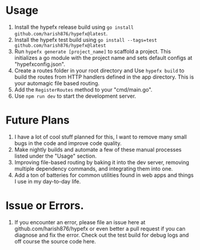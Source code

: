 # Usage
1. Install the hypefx release build using `go install github.com/harish876/hypefx@latest`.
2. Install the hypefx test build using `go install --tags=test github.com/harish876/hypefx@latest`
3. Run `hypefx generate [project_name]` to scaffold a project. This initializes a go module with the project name and sets default configs at "hypefxconfig.json".
4. Create a routes folder in your root directory and Use `hypefx build` to build the routes from HTTP handlers defined in the app directory. This is your automagic file based routing.
5. Add the `RegisterRoutes` method to your "cmd/main.go".
6. Use `npm run dev` to start the development server.

# Future Plans
1. I have a lot of cool stuff planned for this, I want to remove many small bugs in the code and improve code quality.
2. Make nightly builds and automate a few of these manual processes listed under the "Usage" section.
3. Improving file-based routing by baking it into the dev server, removing multiple dependency commands, and integrating them into one.
4. Add a ton of batteries for common utilities found in web apps and things I use in my day-to-day life.

# Issue or Errors.
1. If you encounter an error, please file an issue here at github.com/harish876/hypefx or even better a pull request if you can diagnose and fix the error. Check out the test build for debug logs and off course the source code here.
